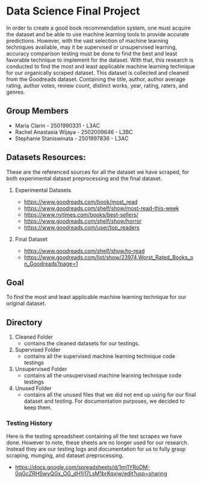 # Data Science Final Project
In order to create a good book recommendation system, one must acquire the dataset and be able to use machine learning tools to provide accurate predictions. However, with the vast selection of machine learning techniques available, may it be supervised or unsupervised learning, accuracy comparison testing must be done to find the best and least favorable technique to implement for the dataset. With that, this research is conducted to find the most and least applicable machine learning technique for our organically scraped dataset. This dataset is collected and cleaned from the Goodreads dataset. Containing the title, author, author average rating, author votes, review count, distinct works, year, rating, raters, and genres.

## Group Members 
* Maria Clarin - 2501990331 - L3AC
* Rachel Anastasia Wijaya - 2502009646 - L3BC
* Stephanie Staniswinata - 2501997836 - L3AC

## Datasets Resources:
These are the referenced sources for all the dataset we have scraped, for both experimental dataset preprocessing and the final dataset.
1. Experimental Datasets 
   * https://www.goodreads.com/book/most_read
   * https://www.goodreads.com/shelf/show/most-read-this-week
   * https://www.nytimes.com/books/best-sellers/
   * https://www.goodreads.com/shelf/show/horror
   * https://www.goodreads.com/user/top_readers

2. Final Dataset 
   * https://www.goodreads.com/shelf/show/to-read
   * https://www.goodreads.com/list/show/23974.Worst_Rated_Books_on_Goodreads?page=1

## Goal
To find the most and least applicable machine learning technique for our original dataset.

## Directory
1. Cleaned Folder 
   * contains the cleaned datasets for our testings.
2. Supervised Folder
   * contains all the supervised machine learning technique code testings
3. Unsupervised Folder
   * contains all the unsupervised machine learning technique code testings
4. Unused Folder 
   * contains all the unused files that we did not end up using for our final dataset and testing. For documentation purposes, we decided to keep them.

### Testing History 
Here is the testing spreadsheet containing all the test scrapes we have done. However to note, these sheets are no longer used for our research. Instead they are our testing logs and documentation for us to fully grasp scraping, munging, and dataset preprocessing. 
* https://docs.google.com/spreadsheets/d/1mj1YRoDM-0qGcZRHSwyQGx_OG_dH1i17LsM1brKqxjw/edit?usp=sharing
